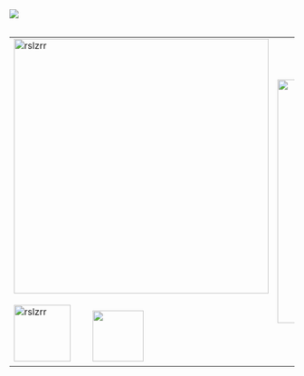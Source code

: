 <img src="https://github.com/Anmol-Baranwal/Cool-GIFs-For-GitHub/assets/74038190/d48893bd-0757-481c-8d7e-ba3e163feae7" />
<br>
<br>

<table>
  <tr>
    <td>
      <img src="https://github-readme-stats.vercel.app/api?username=rslzrr&show_icons=true&theme=dark&locale=en&title_color=f544fc" alt="rslzrr" width="450">
      <br>
      <br>
      <img src="https://github-readme-stats.vercel.app/api/top-langs?username=rslzrr&show_icons=true&theme=dark&locale=en&layout=compact&title_color=f544fc" alt="rslzrr" width="100">
      &nbsp;
      &nbsp;
      &nbsp;
      &nbsp;
      <img src="https://github.com/Anmol-Baranwal/Cool-GIFs-For-GitHub/assets/74038190/a2605358-6b87-44ab-87fb-20dcdc5f9ef2" width="90">
    </td>
    <td>
      <img src="https://user-images.githubusercontent.com/74038190/225813708-98b745f2-7d22-48cf-9150-083f1b00d6c9.gif" width="430">
    </td>
  </tr>
</table>

